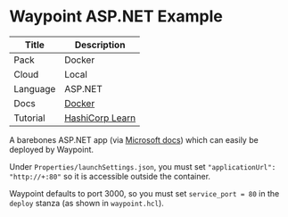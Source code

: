 # Waypoint ASP.NET Example

|Title|Description|
|---|---|
|Pack|Docker|
|Cloud|Local|
|Language|ASP.NET|
|Docs|[Docker](https://www.waypointproject.io/plugins/docker)|
|Tutorial|[HashiCorp Learn](https://learn.hashicorp.com/tutorials/waypoint/get-started-docker)|

A barebones ASP.NET app (via [Microsoft docs](https://dotnet.microsoft.com/learn/aspnet/hello-world-tutorial/intro)) which can easily be deployed by Waypoint.

Under `Properties/launchSettings.json`, you must set `"applicationUrl": "http://+:80"` so it is accessible outside the container.

Waypoint defaults to port 3000, so you must set `service_port = 80` in the `deploy` stanza (as shown in `waypoint.hcl`).
